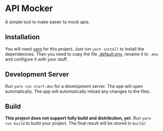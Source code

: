 # API Mocker

A simple tool to make easier to mock apis.

## Installation

You will need [yarn](https://yarnpkg.com/) for this project. Just run `yarn install` to install the dependencies.
Then you need to copy the file [.default.env](.default.env), rename it to `.env` and configure it with your stuff.

## Development Server

Run `yarn run start:dev` for a development server. The app will open automatically. The app will automatically reload any changes to the files.

## Build

**This project does not support fully build and distribution, yet.**
Run `yarn run build` to build your project. The final result will be stored in `build/`.
